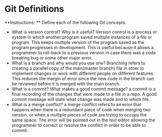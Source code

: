 # Git Definitions

**Instructions: ** Define each of the following Git concepts.

* What is version control?  Why is it useful?
  Version control is a process or system in which another program saved multiple instances of a file or program. This keeps multiple version of the program saved as the program progresses in development. This is useful because it allows a programmer to roll-back to a previous version in case there was a code breaking bug or some other major error.
* What is a branch and why would you use one?
  Branching refers to creating a parallel copy of the main(master branch) file in other to implement changes or work with different people on different features. This reduces the margin of error since the new code in the branch can be reviewed before it is merged with the main branch.
* What is a commit? What makes a good commit message?
  a commit is a final recording of the changes that were made to a file in a repo. A good commit message will state what change was made and to which file.
* What is a merge conflict?
  a merge conflict refers to an error that happens when there is a redundant piece of code when merging two version, or when a multiple pieces of code are trying to occupy the same space. The error will be pointed out in the text editor allowing the programmer to correct or resolve the conflict in order to be able to commit.